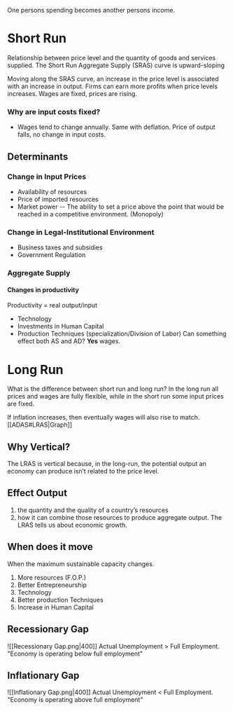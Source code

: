 One persons spending becomes another persons income.
# Short Run
Relationship between price level and the quantity of goods and services supplied.
The Short Run Aggregate Supply (SRAS) curve is upward-sloping

Moving along the SRAS curve, an increase in the price level  is associated with an increase in output.
Firms can earn more profits when price levels increases. Wages are fixed, prices are rising.

### Why are input costs fixed?
- Wages tend to change annually.
Same with deflation. Price of output falls, no change in input costs.

## Determinants
### Change in Input Prices
- Availability of resources
- Price of imported resources
- Market power -- The ability to set a price above the point that would be reached in a competitive environment. (Monopoly)
### Change in Legal-Institutional Environment
- Business taxes and subsidies
- Government Regulation
### Aggregate Supply
#### Changes in productivity
Productivity = real output/input
- Technology 
- Investments in Human Capital 
- Production Techniques (specialization/Division of Labor)
Can something effect both AS and AD?
**Yes** wages.
# Long Run
What is the difference between short run and long run?
In the long run all prices and wages are fully flexible, while in the short run some input prices are fixed. 

If inflation increases, then eventually wages will also rise to match. 
[[ADAS#LRAS|Graph]]
## Why Vertical?
The LRAS is vertical because, in the long-run, the potential output an economy can produce isn’t related to the price level.
## Effect Output
1) the quantity and the quality of a country’s resources
2) how it can combine those resources to produce aggregate output.
The LRAS tells us about economic growth.
## When does it move
When the maximum sustainable capacity changes.
1. More resources (F.O.P.)
2. Better Entrepreneurship
3. Technology
4. Better production Techniques
5. Increase in Human Capital
## Recessionary Gap
![[Recessionary Gap.png|400]]
Actual Unemployment > Full Employment.
"Economy is operating below full employment"
## Inflationary Gap 
![[Inflationary Gap.png|400]]
Actual Unemployment < Full Employment.
"Economy is operating above full employment"